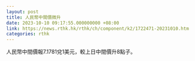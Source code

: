 ```yaml
---
layout: post
title: 人民幣中間價微升
date: 2023-10-10 09:17:55.000000000 +08:00
link: https://news.rthk.hk/rthk/ch/component/k2/1722471-20231010.htm
categories: rthk
---
```


人民幣中間價報7.1781兌1美元，較上日中間價升8點子。

